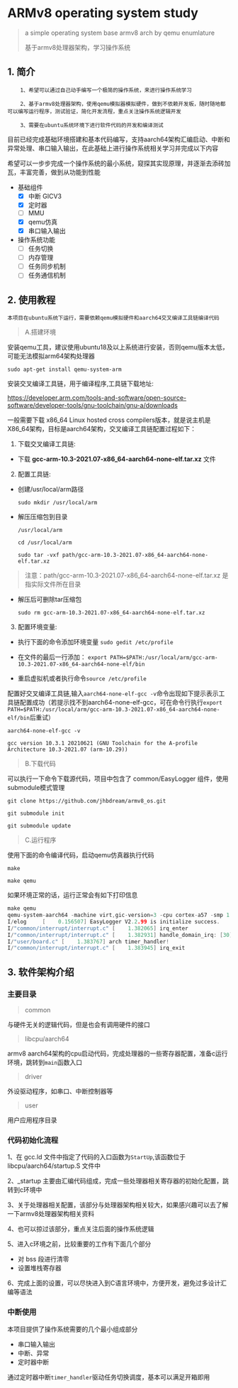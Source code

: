# ARMv8 operating system study

> a simple operating system base armv8 arch by qemu enumlature
>
> 基于armv8处理器架构，学习操作系统

## 1. 简介

		1、希望可以通过自己动手编写一个极简的操作系统，来进行操作系统学习
	
		2、基于armv8处理器架构，使用qemu模拟器模拟硬件，做到不依赖开发板，随时随地都可以编写运行程序，测试验证，简化开发流程，重点关注操作系统逻辑开发
	
		3、需要在ubuntu系统环境下进行软件代码的开发和编译测试

目前已经完成基础环境搭建和基本代码编写，支持aarch64架构汇编启动、中断和异常处理、串口输入输出，在此基础上进行操作系统相关学习并完成以下内容

希望可以一步步完成一个操作系统的最小系统，窥探其实现原理，并逐渐去添砖加瓦，丰富完善，做到从功能到性能

- 基础组件
  - [x] 中断 GICV3
  - [x] 定时器
  - [ ] MMU
  - [x] qemu仿真
  - [x] 串口输入输出

- 操作系统功能
  - [ ] 任务切换
  - [ ] 内存管理
  - [ ] 任务同步机制
  - [ ] 任务通信机制

## 2. 使用教程

    本项目在ubuntu系统下运行，需要依赖qemu模拟硬件和aarch64交叉编译工具链编译代码

> A.搭建环境

安装qemu工具，建议使用ubuntu18及以上系统进行安装，否则qemu版本太低，可能无法模拟arm64架构处理器

```shell
sudo apt-get install qemu-system-arm
```

安装交叉编译工具链，用于编译程序,工具链下载地址:

 https://developer.arm.com/tools-and-software/open-source-software/developer-tools/gnu-toolchain/gnu-a/downloads

 一般需要下载 x86_64 Linux hosted cross compilers版本，就是说主机是X86_64架构，目标是aarch64架构，交叉编译工具链配置过程如下：

1. 下载交叉编译工具链:

- 下载 **gcc-arm-10.3-2021.07-x86_64-aarch64-none-elf.tar.xz** 文件

2. 配置工具链:

- 创建/usr/local/arm路径 

  `sudo mkdir /usr/local/arm`

- 解压压缩包到目录 

  `/usr/local/arm`

  `cd /usr/local/arm`

  `sudo tar -vxf path/gcc-arm-10.3-2021.07-x86_64-aarch64-none-elf.tar.xz`

> 注意：path/gcc-arm-10.3-2021.07-x86_64-aarch64-none-elf.tar.xz 是指实际文件所在目录

- 解压后可删除tar压缩包

  `sudo rm gcc-arm-10.3-2021.07-x86_64-aarch64-none-elf.tar.xz`
  
  

3. 配置环境变量:

- 执行下面的命令添加环境变量
  `sudo gedit /etc/profile`

- 在文件的最后一行添加：
  `export PATH=$PATH:/usr/local/arm/gcc-arm-10.3-2021.07-x86_64-aarch64-none-elf/bin`

- 重启虚拟机或者执行命令`source /etc/profile` 

  


配置好交叉编译工具链,输入`aarch64-none-elf-gcc -v`命令出现如下提示表示工具链配置成功（若提示找不到aarch64-none-elf-gcc，可在命令行执行`export PATH=$PATH:/usr/local/arm/gcc-arm-10.3-2021.07-x86_64-aarch64-none-elf/bin`后重试）

 ```shell
aarch64-none-elf-gcc -v

gcc version 10.3.1 20210621 (GNU Toolchain for the A-profile Architecture 10.3-2021.07 (arm-10.29))

 ```


> B.下载代码

可以执行一下命令下载源代码，项目中包含了 common/EasyLogger 组件，使用submodule模式管理

```shell
git clone https://github.com/jhbdream/armv8_os.git

git submodule init

git submodule update
```



> C.运行程序

使用下面的命令编译代码，启动qemu仿真器执行代码

```
make

make qemu
```

如果环境正常的话，运行正常会有如下打印信息

```c
make qemu
qemu-system-aarch64 -machine virt,gic-version=3 -cpu cortex-a57 -smp 1 -m 1024 -nographic -serial mon:stdio -kernel app
I/elog     [    0.156507] EasyLogger V2.2.99 is initialize success.
I/"common/interrupt/interrupt.c" [    1.382065] irq_enter
I/"common/interrupt/interrupt.c" [    1.382931] handle_domain_irq: [30]
I/"user/board.c" [    1.383767] arch timer_handler!
I/"common/interrupt/interrupt.c" [    1.383945] irq_exit
```



## 3. 软件架构介绍

### 主要目录

> common

与硬件无关的逻辑代码，但是也会有调用硬件的接口

> libcpu/aarch64

armv8 aarch64架构的cpu启动代码，完成处理器的一些寄存器配置，准备c运行环境，跳转到`main`函数入口

> driver

外设驱动程序，如串口、中断控制器等

> user

用户应用程序目录



### 代码初始化流程

1、在 gcc.ld 文件中指定了代码的入口函数为`StartUp`,该函数位于libcpu/aarch64/startup.S 文件中

2、_startup 主要由汇编代码组成，完成一些处理器相关寄存器的初始化配置，跳转到c环境中

3、关于处理器相关配置，该部分与处理器架构相关较大，如果感兴趣可以去了解一下armv8处理器架构相关资料

4、也可以掠过该部分，重点关注后面的操作系统逻辑

5、进入c环境之前，比较重要的工作有下面几个部分

- 对 bss 段进行清零
- 设置堆栈寄存器

6、完成上面的设置，可以尽快进入到C语言环境中，方便开发，避免过多设计汇编等语法



### 中断使用

本项目提供了操作系统需要的几个最小组成部分

- 串口输入输出
- 中断、异常
- 定时器中断

通过定时器中断`timer_handler`驱动任务切换调度，基本可以满足开箱即用

